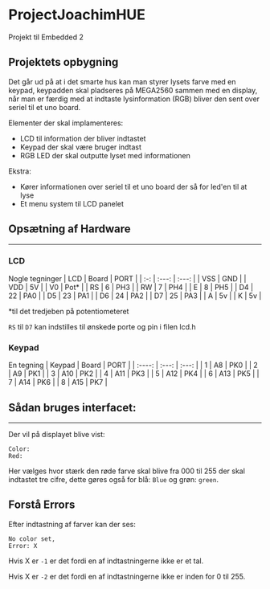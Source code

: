 # ProjectJoachimHUE
 Projekt til Embedded 2

## Projektets opbygning
Det går ud på at i det smarte hus kan man styrer lysets farve med en keypad, keypadden skal pladseres på MEGA2560 sammen med en display, når man er færdig med at indtaste lysinformation (RGB) bliver den sent over seriel til et uno board.

Elementer der skal implamenteres:
- LCD til information der bliver indtastet
- Keypad der skal være bruger indtast
- RGB LED der skal outputte lyset med informationen

Ekstra:
- Kører informationen over seriel til et uno board der så for led'en til at lyse
- Et menu system til LCD panelet

## Opsætning af Hardware
---
### LCD
Nogle tegninger
| LCD | Board | PORT  |
| :-: | :---: | :---: |
| VSS |  GND  |
| VDD |  5V   |
| V0  | Pot*  |
| RS  |   6   |  PH3  |
| RW  |   7   |  PH4  |
| E   |   8   |  PH5  |
| D4  |  22   |  PA0  |
| D5  |  23   |  PA1  |
| D6  |  24   |  PA2  |
| D7  |  25   |  PA3  |
| A   |  5v   |
| K   |  5v   |

*til det tredjeben på potentiometeret

```RS``` til ```D7``` kan indstilles til ønskede porte og pin i filen lcd.h

### Keypad
En tegning
| Keypad | Board | PORT  |
| :----: | :---: | :---: |
| 1      |  A8   |  PK0  |
| 2      |  A9   |  PK1  |
| 3      |  A10  |  PK2  |
| 4      |  A11  |  PK3  |
| 5      |  A12  |  PK4  |
| 6      |  A13  |  PK5  |
| 7      |  A14  |  PK6  |
| 8      |  A15  |  PK7  |


## Sådan bruges interfacet:
---
Der vil på displayet blive vist:
```
Color:
Red:
```
Her vælges hvor stærk den røde farve skal blive fra 000 til 255 der skal indtastet tre cifre, dette gøres også for blå: ```Blue``` og grøn: ```green```.

## Forstå Errors

Efter indtastning af farver kan der ses:
```
No color set,
Error: X
```
Hvis X er ```-1``` er det fordi en af indtastningerne ikke er et tal.

Hvis X er ```-2``` er det fordi en af indtastningerne ikke er inden for 0 til 255.